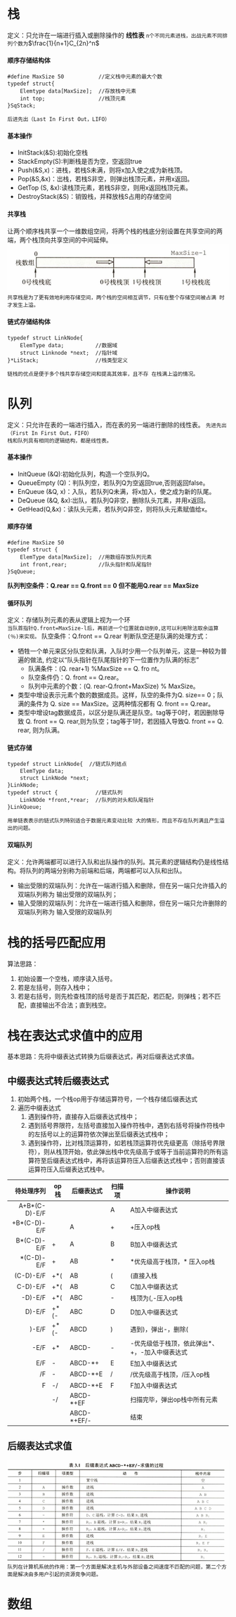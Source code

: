 # 栈
定义：只允许在一端进行插入或删除操作的 **线性表**
`n个不同元素进栈，出战元素不同排列个数为`$\frac{1}{n+1}C_{2n}^n$
#### 顺序存储结构体
```
#define MaxSize 50           //定义栈中元素的最大个数
typedef struct{
	Elemtype data[MaxSize];  //存放栈中元素
	int top;                 //栈顶元素
}SqStack;
```
`后进先出（Last In First Out，LIFO）`
#### 基本操作
+ InitStack(&S):初始化空栈
+ StackEmpty(S):判断栈是否为空，空返回true
+ Push(&S,x)：进栈，若栈S未满，则将x加入使之成为新栈顶。
+ Pop(&S,&x)：岀栈，若栈S非空，则弹出栈顶元素，并用x返回。
+ GetTop (S, &x):读栈顶元素，若栈S非空，则用x返回栈顶元素。
+ DestroyStack(&S)：销毁栈，并释放栈S占用的存储空间
#### 共享栈
让两个顺序栈共享一个一维数组空间，将两个栈的栈底分别设置在共享空间的两端，两个栈顶向共享空间的中间延伸。
![](assets/shareStack.png)
`共享栈是为了更有效地利用存储空间，两个栈的空间相互调节，只有在整个存储空间被占满 时才发生上溢。`
#### 链式存储结构体
```
typedef struct LinkNode{
	ElemType data;          //数据域
	struct Linknode *next;  //指针域
}*LiStack;                  //栈类型定义
```
`链栈的优点是便于多个栈共享存储空间和提高其效率，且不存 在栈满上溢的情况。`
# 队列
定义：只允许在表的一端进行插入，而在表的另一端进行删除的线性表。
`先进先出（First In First Out，FIFO）`  
`栈和队列具有相同的逻辑结构，都是线性表。`  

#### 基本操作
+ InitQueue (&Q):初始化队列，构造一个空队列Q。
+ QueueEmpty (Q)：判队列空，若队列Q为空返回true,否则返回false。
+ EnQueue (&Q, x)：入队，若队列Q未满，将x加入，使之成为新的队尾。
+ DeQueue (&Q, &x):岀队，若队列Q非空，删除队头兀素，并用x返回。
+ GetHead(Q,&x)：读队头元素，若队列Q非空，则将队头元素赋值给x。
#### 顺序存储
```
#define MaxSize 50
typedef struct {
	ElemType data[MaxSize];  //用数组存放队列元素
	int front,rear;          //队头指针和队尾指针
}SqQueue;
```
**队列判空条件：Q.rear == Q.front == 0  但不能用Q.rear == MaxSize**
#### 循环队列
定义：存储队列元素的表从逻辑上视为一个环  
`当队首指针Q.front=MaxSize-l后，再前进一个位置就自动到0,这可以利用除法取余运算(％)来实现。`
队空条件：Q.front == Q.rear
判断队空还是队满的处理方式：
+ 牺牲一个单元来区分队空和队满，入队时少用一个队列单元，这是一种较为普遍的做法, 约定以“队头指针在队尾指针的下一位置作为队满的标志”
    + 队满条件：(Q. rear+1) %MaxSize == Q. fro nt。
    + 队空条件仍：Q. front == Q.rear。
    + 队列中元素的个数：(Q. rear-Q.front+MaxSize) % MaxSize。
+ 类型中增设表示元素个数的数据成员。这样，队空的条件为Q. size== 0；队满的条件为 Q. size == MaxSize。这两种情况都有 Q. front == Q.rear。
+ 类型中增设tag数据成员，以区分是队满还是队空。tag等于0时，若因删除导致 Q. front == Q. rear,则为队空；tag等于1时，若因插入导致Q. front == Q. rear, 则为队满。
#### 链式存储
```
typedef struct LinkNode{  //链式队列结点
	ElemType data;
	struct LinkNode *next;
}LinkNode;
typedef struct {            //链式队列
	LinkNOde *front,*rear;  //队列的对头和队尾指针
}LinkQueue;
```
`用单链表表示的链式队列特别适合于数据元素变动比较 大的情形，而且不存在队列满且产生溢出的问题。`
#### 双端队列
定义：允许两端都可以进行入队和出队操作的队列。其元素的逻辑结构仍是线性结构。将队列的两端分别称为前端和后端，两端都可以入队和出队。
+ 输出受限的双端队列：允许在一端进行插入和删除，但在另一端只允许插入的双端队列称为 输出受限的双端队列；
+ 输入受限的双端队列：允许在一端进行插入和删除，但在另一端只允许删除的双端队列称为 输入受限的双端队列
# 栈的括号匹配应用
算法思路：
1. 初始设置一个空栈，顺序读入括号。
2. 若是左括号，则存入栈中；
3. 若是右括号，则先检查栈顶的括号是否于其匹配，若匹配，则弹栈；若不匹配，直接输出不合法；直到栈空。
# 栈在表达式求值中的应用
基本思路：先将中缀表达式转换为后缀表达式，再对后缀表达式求值。
## 中缀表达式转后缀表达式
1. 初始两个栈，一个栈op用于存储运算符号，一个栈存储后缀表达式
2. 遍历中缀表达式
	1. 遇到操作符，直接存入后缀表达式栈中；
	2. 遇到括号界限符，左括号直接加入操作符栈中，遇到右括号将操作符栈中的左括号以上的运算符依次弹出至后缀表达式栈中；
	3. 遇到操作符，比对栈顶运算符，如若栈顶运算符优先级更高（除括号界限符），则从栈顶开始，依此弹出栈中优先级高于或等于当前运算符的所有运算符至后缀表达式栈中，再将该运算符压入后缀表达式栈中；否则直接该运算符压入后缀表达式栈中。

|         待处理序列 | op栈   | 后缀表达式        | 扫描项 | 操作说明                      |
| ------------: | ----- | ------------ | --- | ------------------------- |
| A+B*(C-D)-E/F |       |              | A   | A加入中缀表达式                  |
|  +B*(C-D)-E/F |       | A            | +   | +压入op栈                    |
|   B*(C-D)-E/F | +     | A            | B   | B加入中缀表达式                  |
|   \*(C-D)-E/F | +     | AB           | *   | \*优先级高于栈顶，* 压入op栈         |
|     (C-D)-E/F | +\*(  | AB           | (   | (直接入栈                     |
|      C-D)-E/F | +\*(  | AB           | C   | C加入中缀表达式                  |
|       -D)-E/F | +\*(  | ABC          | -   | 栈顶为(,-压入op栈               |
|        D)-E/F | +\*(- | ABC          | D   | D加入中缀表达式                  |
|         )-E/F | +\*(- | ABCD         | )   | 遇到)，弹出-，删除(               |
|          -E/F | +\*   | ABCD-        | -   | -优先级低于栈顶，依此弹出*、+，-加入中缀表达式 |
|           E/F | -     | ABCD-\*+     | E   | E加入中缀表达式                  |
|            /F | -     | ABCD-\*+E    | /   | /优先级高于栈顶，/压入op栈           |
|             F | -/    | ABCD-\*+E    | F   | F加入中缀表达式                  |
|               | -/    | ABCD-\*+EF   |     | 扫描完毕，弹出op栈中所有元素           |
|               |       | ABCD-\*+EF/- |     | 结束                        |
## 后缀表达式求值
![](assets/calculate.png)
`队列在计算机系统的作用：第一个方面是解决主机与外部设备之间速度不匹配的问题，第二个方面是解决由多用户引起的资源竞争问题。`
# 数组